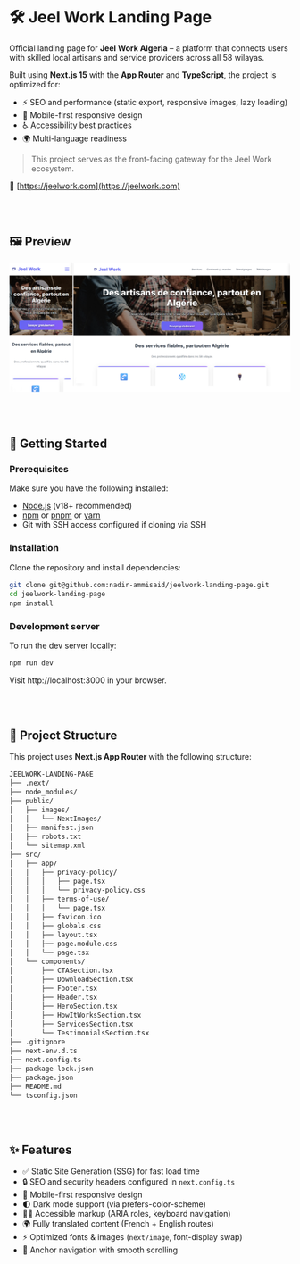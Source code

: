 # 🛠️ Jeel Work Landing Page

Official landing page for **Jeel Work Algeria** – a platform that connects users with skilled local artisans and service providers across all 58 wilayas.

Built using **Next.js 15** with the **App Router** and **TypeScript**, the project is optimized for:
- ⚡ SEO and performance (static export, responsive images, lazy loading)
- 📱 Mobile-first responsive design
- ♿ Accessibility best practices
- 🌍 Multi-language readiness

> This project serves as the front-facing gateway for the Jeel Work ecosystem.

🔗 [https://jeelwork.com](https://jeelwork.com)

<br><br>

## 🖼️ Preview

![Jeel Work Landing Preview](public/images/landingPagePreview.png)

<br><br>


## 🚀 Getting Started

### Prerequisites

Make sure you have the following installed:

- [Node.js](https://nodejs.org/) (v18+ recommended)
- [npm](https://www.npmjs.com/) or [pnpm](https://pnpm.io/) or [yarn](https://yarnpkg.com/)
- Git with SSH access configured if cloning via SSH

### Installation

Clone the repository and install dependencies:

```bash
git clone git@github.com:nadir-ammisaid/jeelwork-landing-page.git
cd jeelwork-landing-page
npm install
```

### Development server
To run the dev server locally:

```bash
npm run dev
```

Visit http://localhost:3000 in your browser.

<br><br>


## 🧱 Project Structure

This project uses **Next.js App Router** with the following structure:

```
JEELWORK-LANDING-PAGE
├── .next/
├── node_modules/
├── public/
│   ├── images/
│   │   └── NextImages/
│   ├── manifest.json
│   ├── robots.txt
│   └── sitemap.xml
├── src/
│   ├── app/
│   │   ├── privacy-policy/
│   │   │   ├── page.tsx
│   │   │   └── privacy-policy.css
│   │   ├── terms-of-use/
│   │   │   └── page.tsx
│   │   ├── favicon.ico
│   │   ├── globals.css
│   │   ├── layout.tsx
│   │   ├── page.module.css
│   │   └── page.tsx
│   └── components/
│       ├── CTASection.tsx
│       ├── DownloadSection.tsx
│       ├── Footer.tsx
│       ├── Header.tsx
│       ├── HeroSection.tsx
│       ├── HowItWorksSection.tsx
│       ├── ServicesSection.tsx
│       └── TestimonialsSection.tsx
├── .gitignore
├── next-env.d.ts
├── next.config.ts
├── package-lock.json
├── package.json
├── README.md
└── tsconfig.json
```


<br><br>


## ✨ Features

- ✅ Static Site Generation (SSG) for fast load time
- 🔒 SEO and security headers configured in `next.config.ts`
- 📱 Mobile-first responsive design
- 🌓 Dark mode support (via prefers-color-scheme)
- 🧑‍💻 Accessible markup (ARIA roles, keyboard navigation)
- 🌍 Fully translated content (French + English routes)
- ⚡ Optimized fonts & images (`next/image`, font-display swap)
- 🧭 Anchor navigation with smooth scrolling













<!-- Default Readme 

This is a [Next.js](https://nextjs.org) project bootstrapped with [`create-next-app`](https://nextjs.org/docs/app/api-reference/cli/create-next-app).

## Getting Started

First, run the development server:

```bash
npm run dev
# or
yarn dev
# or
pnpm dev
# or
bun dev
```

Open [http://localhost:3000](http://localhost:3000) with your browser to see the result.

You can start editing the page by modifying `app/page.tsx`. The page auto-updates as you edit the file.

This project uses [`next/font`](https://nextjs.org/docs/app/building-your-application/optimizing/fonts) to automatically optimize and load [Geist](https://vercel.com/font), a new font family for Vercel.

## Learn More

To learn more about Next.js, take a look at the following resources:

- [Next.js Documentation](https://nextjs.org/docs) - learn about Next.js features and API.
- [Learn Next.js](https://nextjs.org/learn) - an interactive Next.js tutorial.

You can check out [the Next.js GitHub repository](https://github.com/vercel/next.js) - your feedback and contributions are welcome!

## Deploy on Vercel

The easiest way to deploy your Next.js app is to use the [Vercel Platform](https://vercel.com/new?utm_medium=default-template&filter=next.js&utm_source=create-next-app&utm_campaign=create-next-app-readme) from the creators of Next.js.

Check out our [Next.js deployment documentation](https://nextjs.org/docs/app/building-your-application/deploying) for more details.

 -->